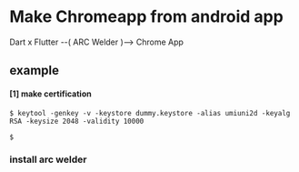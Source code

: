 # Make Chromeapp from android app

Dart x Flutter  --( ARC Welder )--> Chrome App 



## example
#### [1] make certification

```
$ keytool -genkey -v -keystore dummy.keystore -alias umiuni2d -keyalg RSA -keysize 2048 -validity 10000

$ 
```

### install arc welder




## 